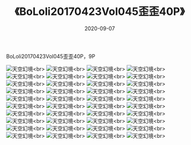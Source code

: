 ﻿---
layout: post
title: 《BoLoli20170423Vol045歪歪40P》
date: 2020-09-07
img: http://photo.orgx.cf/性感/2020/BoLoli20170423Vol045歪歪40P/000.jpg
tags: [美女,性感,泳衣]
---

BoLoli20170423Vol045歪歪40P，9P



![天空幻境](http://photo.orgx.cf/性感/2020/BoLoli20170423Vol045歪歪40P/001.jpg''天空幻境'')<br>
![天空幻境](http://photo.orgx.cf/性感/2020/BoLoli20170423Vol045歪歪40P/002.jpg''天空幻境'')<br>
![天空幻境](http://photo.orgx.cf/性感/2020/BoLoli20170423Vol045歪歪40P/003.jpg''天空幻境'')<br>
![天空幻境](http://photo.orgx.cf/性感/2020/BoLoli20170423Vol045歪歪40P/004.jpg''天空幻境'')<br>
![天空幻境](http://photo.orgx.cf/性感/2020/BoLoli20170423Vol045歪歪40P/005.jpg''天空幻境'')<br>
![天空幻境](http://photo.orgx.cf/性感/2020/BoLoli20170423Vol045歪歪40P/006.jpg''天空幻境'')<br>
![天空幻境](http://photo.orgx.cf/性感/2020/BoLoli20170423Vol045歪歪40P/007.jpg''天空幻境'')<br>
![天空幻境](http://photo.orgx.cf/性感/2020/BoLoli20170423Vol045歪歪40P/008.jpg''天空幻境'')<br>
![天空幻境](http://photo.orgx.cf/性感/2020/BoLoli20170423Vol045歪歪40P/009.jpg''天空幻境'')<br>
![天空幻境](http://photo.orgx.cf/性感/2020/BoLoli20170423Vol045歪歪40P/010.jpg''天空幻境'')<br>
![天空幻境](http://photo.orgx.cf/性感/2020/BoLoli20170423Vol045歪歪40P/011.jpg''天空幻境'')<br>
![天空幻境](http://photo.orgx.cf/性感/2020/BoLoli20170423Vol045歪歪40P/012.jpg''天空幻境'')<br>
![天空幻境](http://photo.orgx.cf/性感/2020/BoLoli20170423Vol045歪歪40P/013.jpg''天空幻境'')<br>
![天空幻境](http://photo.orgx.cf/性感/2020/BoLoli20170423Vol045歪歪40P/014.jpg''天空幻境'')<br>
![天空幻境](http://photo.orgx.cf/性感/2020/BoLoli20170423Vol045歪歪40P/015.jpg''天空幻境'')<br>
![天空幻境](http://photo.orgx.cf/性感/2020/BoLoli20170423Vol045歪歪40P/016.jpg''天空幻境'')<br>
![天空幻境](http://photo.orgx.cf/性感/2020/BoLoli20170423Vol045歪歪40P/017.jpg''天空幻境'')<br>
![天空幻境](http://photo.orgx.cf/性感/2020/BoLoli20170423Vol045歪歪40P/018.jpg''天空幻境'')<br>
![天空幻境](http://photo.orgx.cf/性感/2020/BoLoli20170423Vol045歪歪40P/019.jpg''天空幻境'')<br>
![天空幻境](http://photo.orgx.cf/性感/2020/BoLoli20170423Vol045歪歪40P/020.jpg''天空幻境'')<br>
![天空幻境](http://photo.orgx.cf/性感/2020/BoLoli20170423Vol045歪歪40P/021.jpg''天空幻境'')<br>
![天空幻境](http://photo.orgx.cf/性感/2020/BoLoli20170423Vol045歪歪40P/022.jpg''天空幻境'')<br>
![天空幻境](http://photo.orgx.cf/性感/2020/BoLoli20170423Vol045歪歪40P/023.jpg''天空幻境'')<br>
![天空幻境](http://photo.orgx.cf/性感/2020/BoLoli20170423Vol045歪歪40P/024.jpg''天空幻境'')<br>
![天空幻境](http://photo.orgx.cf/性感/2020/BoLoli20170423Vol045歪歪40P/025.jpg''天空幻境'')<br>
![天空幻境](http://photo.orgx.cf/性感/2020/BoLoli20170423Vol045歪歪40P/026.jpg''天空幻境'')<br>
![天空幻境](http://photo.orgx.cf/性感/2020/BoLoli20170423Vol045歪歪40P/027.jpg''天空幻境'')<br>
![天空幻境](http://photo.orgx.cf/性感/2020/BoLoli20170423Vol045歪歪40P/028.jpg''天空幻境'')<br>
![天空幻境](http://photo.orgx.cf/性感/2020/BoLoli20170423Vol045歪歪40P/029.jpg''天空幻境'')<br>
![天空幻境](http://photo.orgx.cf/性感/2020/BoLoli20170423Vol045歪歪40P/030.jpg''天空幻境'')<br>
![天空幻境](http://photo.orgx.cf/性感/2020/BoLoli20170423Vol045歪歪40P/031.jpg''天空幻境'')<br>
![天空幻境](http://photo.orgx.cf/性感/2020/BoLoli20170423Vol045歪歪40P/032.jpg''天空幻境'')<br>
![天空幻境](http://photo.orgx.cf/性感/2020/BoLoli20170423Vol045歪歪40P/033.jpg''天空幻境'')<br>
![天空幻境](http://photo.orgx.cf/性感/2020/BoLoli20170423Vol045歪歪40P/034.jpg''天空幻境'')<br>
![天空幻境](http://photo.orgx.cf/性感/2020/BoLoli20170423Vol045歪歪40P/035.jpg''天空幻境'')<br>
![天空幻境](http://photo.orgx.cf/性感/2020/BoLoli20170423Vol045歪歪40P/036.jpg''天空幻境'')<br>
![天空幻境](http://photo.orgx.cf/性感/2020/BoLoli20170423Vol045歪歪40P/037.jpg''天空幻境'')<br>
![天空幻境](http://photo.orgx.cf/性感/2020/BoLoli20170423Vol045歪歪40P/038.jpg''天空幻境'')<br>
![天空幻境](http://photo.orgx.cf/性感/2020/BoLoli20170423Vol045歪歪40P/039.jpg''天空幻境'')<br>
![天空幻境](http://photo.orgx.cf/性感/2020/BoLoli20170423Vol045歪歪40P/040.jpg''天空幻境'')<br>